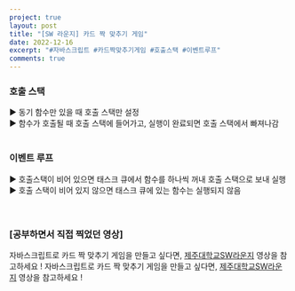 ```yaml
---
project: true
layout: post
title: "[SW 라운지] 카드 짝 맞추기 게임"
date: 2022-12-16
excerpt: "#자바스크립트 #카드짝맞추기게임 #호출스택 #이벤트루프"
comments: true
---
```


### 호출 스택 <br>
▶️ 동기 함수만 있을 때 호출 스택만 설정 <br> 
▶️ 함수가 호출될 때 호출 스택에 들어가고, 실행이 완료되면 호출 스택에서 빠져나감 <br> 
<br>
### 이벤트 루프 <br>
▶️ 호출스택이 비어 있으면 태스크 큐에서 함수를 하나씩 꺼내 호출 스택으로 보내 실행 <br>
▶️ 호출 스택이 비어 있지 않으면 태스크 큐에 있는 함수는 실행되지 않음 <br>
<br>
<br>

### [공부하면서 직접 찍었던 영상]

자바스크립트로 카드 짝 맞추기 게임을 만들고 싶다면, [제주대학교SW라운지](https://www.youtube.com/watch?v=fD-7kMUIUiE&list=PLkb1-AwKYLZb0vV-DPGhtk_wHmrtYnh1G&index=13) 영상을 참고하세요 !
자바스크립트로 카드 짝 맞추기 게임을 만들고 싶다면, [제주대학교SW라운지](https://www.youtube.com/watch?v=fzmfU4sEPw4&list=PLkb1-AwKYLZb0vV-DPGhtk_wHmrtYnh1G&index=14) 영상을 참고하세요 !

